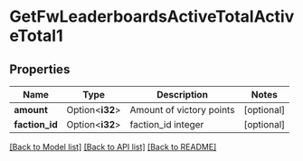 # GetFwLeaderboardsActiveTotalActiveTotal1

## Properties

Name | Type | Description | Notes
------------ | ------------- | ------------- | -------------
**amount** | Option<**i32**> | Amount of victory points | [optional]
**faction_id** | Option<**i32**> | faction_id integer | [optional]

[[Back to Model list]](../README.md#documentation-for-models) [[Back to API list]](../README.md#documentation-for-api-endpoints) [[Back to README]](../README.md)


